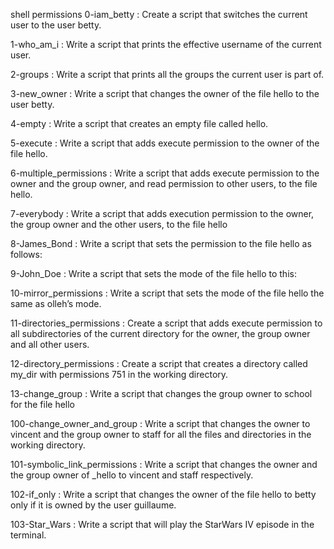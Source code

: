 shell permissions 
 0-iam_betty : Create a script that switches the current user to the user betty.

1-who_am_i : Write a script that prints the effective username of the current user.

2-groups : Write a script that prints all the groups the current user is part of.

3-new_owner : Write a script that changes the owner of the file hello to the user betty.

4-empty : Write a script that creates an empty file called hello.

5-execute : Write a script that adds execute permission to the owner of the file hello.

6-multiple_permissions : Write a script that adds execute permission to the owner and the group owner, and read permission to other users, to the file hello.

7-everybody : Write a script that adds execution permission to the owner, the group owner and the other users, to the file hello

8-James_Bond : Write a script that sets the permission to the file hello as follows:

9-John_Doe : Write a script that sets the mode of the file hello to this:

10-mirror_permissions : Write a script that sets the mode of the file hello the same as olleh’s mode.

11-directories_permissions : Create a script that adds execute permission to all subdirectories of the current directory for the owner, the group owner and all other users.

12-directory_permissions : Create a script that creates a directory called my_dir with permissions 751 in the working directory.

13-change_group : Write a script that changes the group owner to school for the file hello

100-change_owner_and_group : Write a script that changes the owner to vincent and the group owner to staff for all the files and directories in the working directory.

101-symbolic_link_permissions : Write a script that changes the owner and the group owner of _hello to vincent and staff respectively.

102-if_only : Write a script that changes the owner of the file hello to betty only if it is owned by the user guillaume.

103-Star_Wars : Write a script that will play the StarWars IV episode in the terminal.
